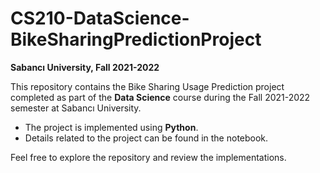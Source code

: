 # CS210-DataScience-BikeSharingPredictionProject

**Sabancı University, Fall 2021-2022**

This repository contains the Bike Sharing Usage Prediction project completed as part of the **Data Science** course during the Fall 2021-2022 semester at Sabancı University.

- The project is implemented using **Python**.
- Details related to the project can be found in the notebook.

Feel free to explore the repository and review the implementations.
